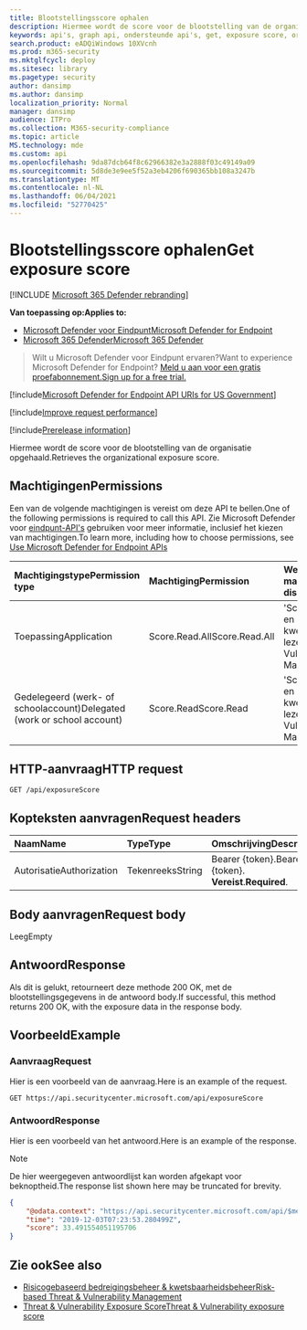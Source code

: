 ```yaml
---
title: Blootstellingsscore ophalen
description: Hiermee wordt de score voor de blootstelling van de organisatie opgehaald.
keywords: api's, graph api, ondersteunde api's, get, exposure score, organizational exposure score
search.product: eADQiWindows 10XVcnh
ms.prod: m365-security
ms.mktglfcycl: deploy
ms.sitesec: library
ms.pagetype: security
author: dansimp
ms.author: dansimp
localization_priority: Normal
manager: dansimp
audience: ITPro
ms.collection: M365-security-compliance
ms.topic: article
MS.technology: mde
ms.custom: api
ms.openlocfilehash: 9da87dcb64f8c62966382e3a2888f03c49149a09
ms.sourcegitcommit: 5d8de3e9ee5f52a3eb4206f690365bb108a3247b
ms.translationtype: MT
ms.contentlocale: nl-NL
ms.lasthandoff: 06/04/2021
ms.locfileid: "52770425"
---
```

# <a name="get-exposure-score"></a><span data-ttu-id="cef82-104">Blootstellingsscore ophalen</span><span class="sxs-lookup"><span data-stu-id="cef82-104">Get exposure score</span></span>

[!INCLUDE [Microsoft 365 Defender rebranding](../../includes/microsoft-defender.md)]

<span data-ttu-id="cef82-105">**Van toepassing op:**</span><span class="sxs-lookup"><span data-stu-id="cef82-105">**Applies to:**</span></span>
- [<span data-ttu-id="cef82-106">Microsoft Defender voor Eindpunt</span><span class="sxs-lookup"><span data-stu-id="cef82-106">Microsoft Defender for Endpoint</span></span>](https://go.microsoft.com/fwlink/p/?linkid=2154037)
- [<span data-ttu-id="cef82-107">Microsoft 365 Defender</span><span class="sxs-lookup"><span data-stu-id="cef82-107">Microsoft 365 Defender</span></span>](https://go.microsoft.com/fwlink/?linkid=2118804)

> <span data-ttu-id="cef82-108">Wilt u Microsoft Defender voor Eindpunt ervaren?</span><span class="sxs-lookup"><span data-stu-id="cef82-108">Want to experience Microsoft Defender for Endpoint?</span></span> [<span data-ttu-id="cef82-109">Meld u aan voor een gratis proefabonnement.</span><span class="sxs-lookup"><span data-stu-id="cef82-109">Sign up for a free trial.</span></span>](https://www.microsoft.com/microsoft-365/windows/microsoft-defender-atp?ocid=docs-wdatp-exposedapis-abovefoldlink) 

[!include[Microsoft Defender for Endpoint API URIs for US Government](../../includes/microsoft-defender-api-usgov.md)]

[!include[Improve request performance](../../includes/improve-request-performance.md)]


[!include[Prerelease information](../../includes/prerelease.md)]

<span data-ttu-id="cef82-110">Hiermee wordt de score voor de blootstelling van de organisatie opgehaald.</span><span class="sxs-lookup"><span data-stu-id="cef82-110">Retrieves the organizational exposure score.</span></span>

## <a name="permissions"></a><span data-ttu-id="cef82-111">Machtigingen</span><span class="sxs-lookup"><span data-stu-id="cef82-111">Permissions</span></span>

<span data-ttu-id="cef82-112">Een van de volgende machtigingen is vereist om deze API te bellen.</span><span class="sxs-lookup"><span data-stu-id="cef82-112">One of the following permissions is required to call this API.</span></span> <span data-ttu-id="cef82-113">Zie Microsoft Defender voor [eindpunt-API's](apis-intro.md) gebruiken voor meer informatie, inclusief het kiezen van machtigingen.</span><span class="sxs-lookup"><span data-stu-id="cef82-113">To learn more, including how to choose permissions, see [Use Microsoft Defender for Endpoint APIs](apis-intro.md)</span></span>

<span data-ttu-id="cef82-114">Machtigingstype</span><span class="sxs-lookup"><span data-stu-id="cef82-114">Permission type</span></span> | <span data-ttu-id="cef82-115">Machtiging</span><span class="sxs-lookup"><span data-stu-id="cef82-115">Permission</span></span> | <span data-ttu-id="cef82-116">Weergavenaam machtiging</span><span class="sxs-lookup"><span data-stu-id="cef82-116">Permission display name</span></span>
:---|:---|:---
<span data-ttu-id="cef82-117">Toepassing</span><span class="sxs-lookup"><span data-stu-id="cef82-117">Application</span></span> | <span data-ttu-id="cef82-118">Score.Read.All</span><span class="sxs-lookup"><span data-stu-id="cef82-118">Score.Read.All</span></span> | <span data-ttu-id="cef82-119">'Score bedreigings- en kwetsbaarheidsbeheer lezen'</span><span class="sxs-lookup"><span data-stu-id="cef82-119">'Read Threat and Vulnerability Management score'</span></span>
<span data-ttu-id="cef82-120">Gedelegeerd (werk- of schoolaccount)</span><span class="sxs-lookup"><span data-stu-id="cef82-120">Delegated (work or school account)</span></span> | <span data-ttu-id="cef82-121">Score.Read</span><span class="sxs-lookup"><span data-stu-id="cef82-121">Score.Read</span></span> | <span data-ttu-id="cef82-122">'Score bedreigings- en kwetsbaarheidsbeheer lezen'</span><span class="sxs-lookup"><span data-stu-id="cef82-122">'Read Threat and Vulnerability Management score'</span></span>

## <a name="http-request"></a><span data-ttu-id="cef82-123">HTTP-aanvraag</span><span class="sxs-lookup"><span data-stu-id="cef82-123">HTTP request</span></span>

```
GET /api/exposureScore
```

## <a name="request-headers"></a><span data-ttu-id="cef82-124">Kopteksten aanvragen</span><span class="sxs-lookup"><span data-stu-id="cef82-124">Request headers</span></span>

<span data-ttu-id="cef82-125">Naam</span><span class="sxs-lookup"><span data-stu-id="cef82-125">Name</span></span> | <span data-ttu-id="cef82-126">Type</span><span class="sxs-lookup"><span data-stu-id="cef82-126">Type</span></span> | <span data-ttu-id="cef82-127">Omschrijving</span><span class="sxs-lookup"><span data-stu-id="cef82-127">Description</span></span>
:---|:---|:---
<span data-ttu-id="cef82-128">Autorisatie</span><span class="sxs-lookup"><span data-stu-id="cef82-128">Authorization</span></span> | <span data-ttu-id="cef82-129">Tekenreeks</span><span class="sxs-lookup"><span data-stu-id="cef82-129">String</span></span> | <span data-ttu-id="cef82-130">Bearer {token}.</span><span class="sxs-lookup"><span data-stu-id="cef82-130">Bearer {token}.</span></span> <span data-ttu-id="cef82-131">**Vereist**.</span><span class="sxs-lookup"><span data-stu-id="cef82-131">**Required**.</span></span>

## <a name="request-body"></a><span data-ttu-id="cef82-132">Body aanvragen</span><span class="sxs-lookup"><span data-stu-id="cef82-132">Request body</span></span>

<span data-ttu-id="cef82-133">Leeg</span><span class="sxs-lookup"><span data-stu-id="cef82-133">Empty</span></span>

## <a name="response"></a><span data-ttu-id="cef82-134">Antwoord</span><span class="sxs-lookup"><span data-stu-id="cef82-134">Response</span></span>

<span data-ttu-id="cef82-135">Als dit is gelukt, retourneert deze methode 200 OK, met de blootstellingsgegevens in de antwoord body.</span><span class="sxs-lookup"><span data-stu-id="cef82-135">If successful, this method returns 200 OK, with the exposure data in the response body.</span></span>

## <a name="example"></a><span data-ttu-id="cef82-136">Voorbeeld</span><span class="sxs-lookup"><span data-stu-id="cef82-136">Example</span></span>

### <a name="request"></a><span data-ttu-id="cef82-137">Aanvraag</span><span class="sxs-lookup"><span data-stu-id="cef82-137">Request</span></span>

<span data-ttu-id="cef82-138">Hier is een voorbeeld van de aanvraag.</span><span class="sxs-lookup"><span data-stu-id="cef82-138">Here is an example of the request.</span></span>

```http
GET https://api.securitycenter.microsoft.com/api/exposureScore
```

### <a name="response"></a><span data-ttu-id="cef82-139">Antwoord</span><span class="sxs-lookup"><span data-stu-id="cef82-139">Response</span></span>

<span data-ttu-id="cef82-140">Hier is een voorbeeld van het antwoord.</span><span class="sxs-lookup"><span data-stu-id="cef82-140">Here is an example of the response.</span></span>

>[!NOTE]
><span data-ttu-id="cef82-141">De hier weergegeven antwoordlijst kan worden afgekapt voor beknoptheid.</span><span class="sxs-lookup"><span data-stu-id="cef82-141">The response list shown here may be truncated for brevity.</span></span> 

```json
{
    "@odata.context": "https://api.securitycenter.microsoft.com/api/$metadata#ExposureScore/$entity",
    "time": "2019-12-03T07:23:53.280499Z",
    "score": 33.491554051195706
}

```

## <a name="see-also"></a><span data-ttu-id="cef82-142">Zie ook</span><span class="sxs-lookup"><span data-stu-id="cef82-142">See also</span></span>

- [<span data-ttu-id="cef82-143">Risicogebaseerd bedreigingsbeheer & kwetsbaarheidsbeheer</span><span class="sxs-lookup"><span data-stu-id="cef82-143">Risk-based Threat & Vulnerability Management</span></span>](https://docs.microsoft.com/microsoft-365/security/defender-endpoint/next-gen-threat-and-vuln-mgt)
- [<span data-ttu-id="cef82-144">Threat & Vulnerability Exposure Score</span><span class="sxs-lookup"><span data-stu-id="cef82-144">Threat & Vulnerability exposure score</span></span>](https://docs.microsoft.com/microsoft-365/security/defender-endpoint/tvm-exposure-score)
